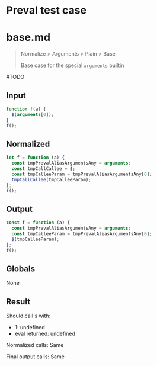 # Preval test case

# base.md

> Normalize > Arguments > Plain > Base
>
> Base case for the special `arguments` builtin

#TODO

## Input

`````js filename=intro
function f(a) {
  $(arguments[0]);
}
f();
`````

## Normalized

`````js filename=intro
let f = function (a) {
  const tmpPrevalAliasArgumentsAny = arguments;
  const tmpCallCallee = $;
  const tmpCalleeParam = tmpPrevalAliasArgumentsAny[0];
  tmpCallCallee(tmpCalleeParam);
};
f();
`````

## Output

`````js filename=intro
const f = function (a) {
  const tmpPrevalAliasArgumentsAny = arguments;
  const tmpCalleeParam = tmpPrevalAliasArgumentsAny[0];
  $(tmpCalleeParam);
};
f();
`````

## Globals

None

## Result

Should call `$` with:
 - 1: undefined
 - eval returned: undefined

Normalized calls: Same

Final output calls: Same
